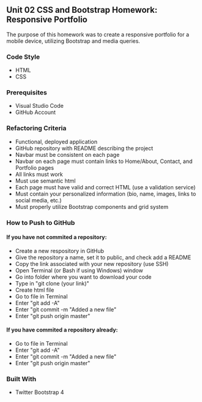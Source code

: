 <h2>Unit 02 CSS and Bootstrap Homework: Responsive Portfolio</h2>
The purpose of this homework was to create a responsive portfolio for a mobile device, utilizing Bootstrap and media queries. 

<h3>Code Style</h3>
<ul>
  <li>HTML</li>
  <li>CSS</li>
</ul>

<h3>Prerequisites</h3>
<ul>
  <li>Visual Studio Code</li>
  <li>GitHub Account</li>
</ul>

<h3>Refactoring Criteria</h3>
<ul>
  <li>Functional, deployed application</li>
  <li>GitHub repository with README describing the project</li>
  <li>Navbar must be consistent on each page</li>
  <li>Navbar on each page must contain links to Home/About, Contact, and Portfolio pages</li>
  <li>All links must work</li>
  <li>Must use semantic html</li>
  <li>Each page must have valid and correct HTML (use a validation service)</li>
  <li>Must contain your personalized information (bio, name, images, links to social media, etc.)</li>
  <li>Must properly utilize Bootstrap components and grid system</li>
</ul>

<h3>How to Push to GitHub</h3>
<h4>If you have not commited a repository:</h4>
<ul>
  <li>Create a new respository in GitHub</li>
  <li>Give the repository a name, set it to public, and check add a README</li>
  <li>Copy the link associated with your new repository (use SSH)</li>
  <li>Open Terminal (or Bash if using Windows) window</li>
  <li>Go into folder where you want to download your code</li>
  <li>Type in "git clone (your link)"</li>
  <li>Create html file</li>
  <li>Go to file in Terminal</li>
  <li>Enter "git add -A"</li>
  <li>Enter "git commit -m "Added a new file"</li>
  <li>Enter "git push origin master"</li>
</ul>
<h4>If you have commited a repository already:</h4>
<ul>
  <li>Go to file in Terminal</li>
  <li>Enter "git add -A"</li>
  <li>Enter "git commit -m "Added a new file"</li>
  <li>Enter "git push origin master"</li>
</ul>

<h3>Built With</h3>
<ul>
    <li>Twitter Bootstrap 4</li>
</ul>
